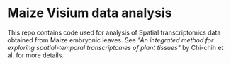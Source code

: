 # Maize Visium data analysis
This repo contains code used for analysis of Spatial transcriptomics data obtained from Maize embryonic leaves. See *"An integrated method for exploring spatial-temporal transcriptomes of plant tissues"* by Chi-chih et al. for more details.
